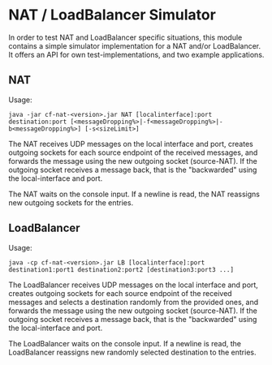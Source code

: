 # NAT / LoadBalancer Simulator

In order to test NAT and LoadBalancer specific situations, this module contains a simple simulator implementation for a NAT and/or LoadBalancer. It offers an API for own test-implementations, and two example applications.

## NAT

Usage:

```shell
java -jar cf-nat-<version>.jar NAT [localinterface]:port destination:port [<messageDropping%>|-f<messageDropping%>|-b<messageDropping%>] [-s<sizeLimit>]
```

The NAT receives UDP messages on the local interface and port, creates outgoing sockets for each source endpoint of the received messages, and forwards the message using the new outgoing socket (source-NAT). If the outgoing socket receives a message back, that is the "backwarded" using the local-interface and port.

The NAT waits on the console input. If a newline is read, the NAT reassigns new outgoing sockets
for the entries.

## LoadBalancer

Usage:

```shell
java -cp cf-nat-<version>.jar LB [localinterface]:port destination1:port1 destination2:port2 [destination3:port3 ...]
```

The LoadBalancer receives UDP messages on the local interface and port, creates outgoing sockets for each source endpoint of the received messages and selects a destination randomly from the provided ones, and forwards the message using the new outgoing socket (source-NAT). If the outgoing socket receives a message back, that is the "backwarded" using the local-interface and port.

The LoadBalancer waits on the console input. If a newline is read, the LoadBalancer reassigns new randomly selected destination to the entries.
